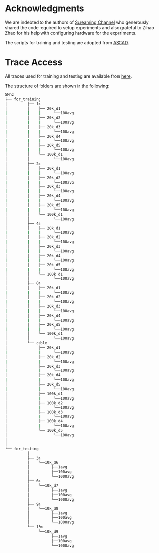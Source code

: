# Acknowledgments

We are indebted to the authors of [Screaming Channel](https://github.com/eurecom-s3/screaming_channels) who generously shared the code required to setup experiments and also grateful to Zihao Zhao for his help with configuring hardware for the experiments.

The scripts for training and testing are adopted from [ASCAD](https://github.com/ANSSI-FR/ASCAD).


# Trace Access
All traces used for training and testing are available from [here](https://drive.google.com/drive/folders/1RBjtpmGHaCutOn0fNcIsrVSY3RnPrpCv?usp=sharing).

The structure of folders are shown in the following:

```bash
5Mhz
├── for_training
│         ├── 1m
│         │    ├── 20k_d1
|         |    |      └──100avg
│         │    ├── 20k_d2
|         |    |      └──100avg
│         │    ├── 20k_d3
|         |    |      └──100avg
│         │    ├── 20k_d4
|         |    |      └──100avg
│         │    ├── 20k_d5
|         |    |      └──100avg
│         │    └── 100k_d1
│         │           └──100avg
│         ├── 2m
│         │    ├── 20k_d1
|         |    |      └──100avg
│         │    ├── 20k_d2
|         |    |      └──100avg
│         │    ├── 20k_d3
|         |    |      └──100avg
│         │    ├── 20k_d4
|         |    |      └──100avg
│         │    ├── 20k_d5
|         |    |      └──100avg
│         │    └── 100k_d1
│         │           └──100avg
│         ├── 4m
│         │    ├── 20k_d1
|         |    |      └──100avg
│         │    ├── 20k_d2
|         |    |      └──100avg
│         │    ├── 20k_d3
|         |    |      └──100avg
│         │    ├── 20k_d4
|         |    |      └──100avg
│         │    ├── 20k_d5
|         |    |      └──100avg
│         │    └── 100k_d1
│         │           └──100avg
│         ├── 8m
│         │    ├── 20k_d1
|         |    |      └──100avg
│         │    ├── 20k_d2
|         |    |      └──100avg
│         │    ├── 20k_d3
|         |    |      └──100avg
│         │    ├── 20k_d4
|         |    |      └──100avg
│         │    ├── 20k_d5
|         |    |      └──100avg
│         │    └── 100k_d1
│         │           └──100avg
│         └── cable
│              ├── 20k_d1
|              |      └──100avg
│              ├── 20k_d2
|              |      └──100avg
│              ├── 20k_d3
|              |      └──100avg
│              ├── 20k_d4
|              |      └──100avg
│              ├── 20k_d5
|              |      └──100avg
│              ├── 100k_d1
│              |      └──100avg
│              ├── 100k_d2
│              |      └──100avg
│              ├── 100k_d3
│              |      └──100avg
│              ├── 100k_d4
│              |      └──100avg
│              └── 100k_d5
│                     └──100avg
│           
│           
└── for_testing
          │ 
          ├── 3m
          │    └──10k_d6
          │          ├──1avg   
          │          ├──100avg             
          │          └──1000avg
          ├── 6m
          │    └──10k_d7
          │          ├──1avg   
          │          ├──100avg             
          │          └──1000avg       
          ├── 9m
          │    └──10k_d8
          │          ├──1avg   
          │          ├──100avg             
          │          └──1000avg    
          └── 15m
               └──10k_d9
                     ├──1avg   
                     ├──100avg             
                     └──1000avg
```
